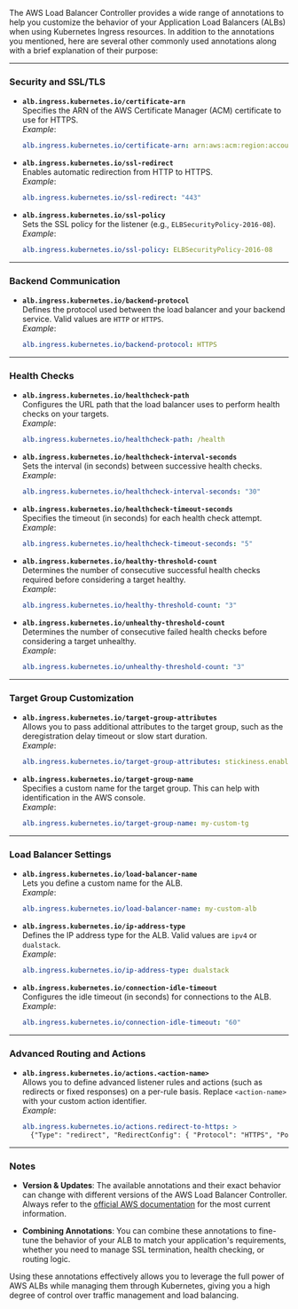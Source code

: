 The AWS Load Balancer Controller provides a wide range of annotations to help you customize the behavior of your Application Load Balancers (ALBs) when using Kubernetes Ingress resources. In addition to the annotations you mentioned, here are several other commonly used annotations along with a brief explanation of their purpose:

---

### **Security and SSL/TLS**

- **`alb.ingress.kubernetes.io/certificate-arn`**  
  Specifies the ARN of the AWS Certificate Manager (ACM) certificate to use for HTTPS.  
  _Example_:  
  ```yaml
  alb.ingress.kubernetes.io/certificate-arn: arn:aws:acm:region:account:certificate/1234abcd-12ab-34cd-56ef-1234567890ab
  ```

- **`alb.ingress.kubernetes.io/ssl-redirect`**  
  Enables automatic redirection from HTTP to HTTPS.  
  _Example_:  
  ```yaml
  alb.ingress.kubernetes.io/ssl-redirect: "443"
  ```

- **`alb.ingress.kubernetes.io/ssl-policy`**  
  Sets the SSL policy for the listener (e.g., `ELBSecurityPolicy-2016-08`).  
  _Example_:  
  ```yaml
  alb.ingress.kubernetes.io/ssl-policy: ELBSecurityPolicy-2016-08
  ```

---

### **Backend Communication**

- **`alb.ingress.kubernetes.io/backend-protocol`**  
  Defines the protocol used between the load balancer and your backend service. Valid values are `HTTP` or `HTTPS`.  
  _Example_:  
  ```yaml
  alb.ingress.kubernetes.io/backend-protocol: HTTPS
  ```

---

### **Health Checks**

- **`alb.ingress.kubernetes.io/healthcheck-path`**  
  Configures the URL path that the load balancer uses to perform health checks on your targets.  
  _Example_:  
  ```yaml
  alb.ingress.kubernetes.io/healthcheck-path: /health
  ```

- **`alb.ingress.kubernetes.io/healthcheck-interval-seconds`**  
  Sets the interval (in seconds) between successive health checks.  
  _Example_:  
  ```yaml
  alb.ingress.kubernetes.io/healthcheck-interval-seconds: "30"
  ```

- **`alb.ingress.kubernetes.io/healthcheck-timeout-seconds`**  
  Specifies the timeout (in seconds) for each health check attempt.  
  _Example_:  
  ```yaml
  alb.ingress.kubernetes.io/healthcheck-timeout-seconds: "5"
  ```

- **`alb.ingress.kubernetes.io/healthy-threshold-count`**  
  Determines the number of consecutive successful health checks required before considering a target healthy.  
  _Example_:  
  ```yaml
  alb.ingress.kubernetes.io/healthy-threshold-count: "3"
  ```

- **`alb.ingress.kubernetes.io/unhealthy-threshold-count`**  
  Determines the number of consecutive failed health checks before considering a target unhealthy.  
  _Example_:  
  ```yaml
  alb.ingress.kubernetes.io/unhealthy-threshold-count: "3"
  ```

---

### **Target Group Customization**

- **`alb.ingress.kubernetes.io/target-group-attributes`**  
  Allows you to pass additional attributes to the target group, such as the deregistration delay timeout or slow start duration.  
  _Example_:  
  ```yaml
  alb.ingress.kubernetes.io/target-group-attributes: stickiness.enabled=true,stickiness.lb_cookie.duration_seconds=60
  ```

- **`alb.ingress.kubernetes.io/target-group-name`**  
  Specifies a custom name for the target group. This can help with identification in the AWS console.  
  _Example_:  
  ```yaml
  alb.ingress.kubernetes.io/target-group-name: my-custom-tg
  ```

---

### **Load Balancer Settings**

- **`alb.ingress.kubernetes.io/load-balancer-name`**  
  Lets you define a custom name for the ALB.  
  _Example_:  
  ```yaml
  alb.ingress.kubernetes.io/load-balancer-name: my-custom-alb
  ```

- **`alb.ingress.kubernetes.io/ip-address-type`**  
  Defines the IP address type for the ALB. Valid values are `ipv4` or `dualstack`.  
  _Example_:  
  ```yaml
  alb.ingress.kubernetes.io/ip-address-type: dualstack
  ```

- **`alb.ingress.kubernetes.io/connection-idle-timeout`**  
  Configures the idle timeout (in seconds) for connections to the ALB.  
  _Example_:  
  ```yaml
  alb.ingress.kubernetes.io/connection-idle-timeout: "60"
  ```

---

### **Advanced Routing and Actions**

- **`alb.ingress.kubernetes.io/actions.<action-name>`**  
  Allows you to define advanced listener rules and actions (such as redirects or fixed responses) on a per-rule basis. Replace `<action-name>` with your custom action identifier.  
  _Example_:  
  ```yaml
  alb.ingress.kubernetes.io/actions.redirect-to-https: >
    {"Type": "redirect", "RedirectConfig": { "Protocol": "HTTPS", "Port": "443", "StatusCode": "HTTP_301"}}
  ```

---

### **Notes**

- **Version & Updates**: The available annotations and their exact behavior can change with different versions of the AWS Load Balancer Controller. Always refer to the [official AWS documentation](https://kubernetes-sigs.github.io/aws-load-balancer-controller/) for the most current information.
  
- **Combining Annotations**: You can combine these annotations to fine-tune the behavior of your ALB to match your application's requirements, whether you need to manage SSL termination, health checking, or routing logic.

Using these annotations effectively allows you to leverage the full power of AWS ALBs while managing them through Kubernetes, giving you a high degree of control over traffic management and load balancing.
